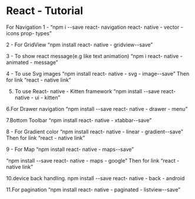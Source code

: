 # React - Tutorial


For Navigation
1 -      “npm i --save react- navigation react- native - vector - icons prop- types”

2 - For GridView 
“npm install react- native - gridview--save”

3 - To show react message(e.g like text animation)
“npm i react- native - animated - message”

4 - To use Svg images
“npm install react- native - svg - image--save”
Then for link     “react - native link”


5. To use React- native - Kitten framework
“npm install --save react- native - ui - kitten”

6.For Drawer navigation 
“npm install --save react- native - drawer - menu”

7.Bottom Toolbar
“npm install react- native - xtabbar--save”

8 - For Gradient color
“npm install react- native - linear - gradient--save”
Then for link     “react - native link”

9 - For Map
“npm install react- native - maps--save”

“npm install --save react- native - maps - google”
Then for link     “react - native link”

10.device back handling.
npm install --save react- native - back - android


11.For pagination
“npm install react- native - paginated - listview--save”





